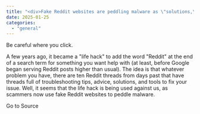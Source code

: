 ```yaml
---
title: "<div>Fake Reddit websites are peddling malware as \"solutions,\" and you need to be careful</div>"
date: 2025-01-25
categories: 
  - "general"
---
```


Be careful where you click.

A few years ago, it became a "life hack" to add the word "Reddit" at the end of a search term for something you want help with (at least, before Google began serving Reddit posts higher than usual). The idea is that whatever problem you have, there are ten Reddit threads from days past that have threads full of troubleshooting tips, advice, solutions, and tools to fix your issue. Well, it seems that the life hack is being used against us, as scammers now use fake Reddit websites to peddle malware.

Go to Source
